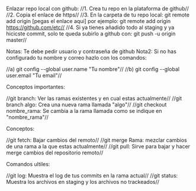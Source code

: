 Enlazar repo local con github:
//1. Crea tu repo en la plataforma de github//
//2. Copia el enlace de https//
//3. En la carpeta de tu repo local: git remote add origin [pegas el enlace aqui] por ejemplo: git remote add origin https://github.com/etc//
//4. Si ya tienes añadido todo al staging y ya hicicste commit, solo te queda subirlo a github con: git push -u origin master//

Notas: Te debe pedir usuario y contraseña de github
Nota2: Si no has configurado tu nombre y correo hazlo con los comandos:

//a) git config --global user.name "Tu nombre"//
//b) git config --global user.email "Tu email"//

Conceptos importantes: 

//git branch: Ver las ramas existentes y en cual estas actualmente//
//git branch algo: Crea una nueva rama llamada "algo"//
//git checkout nombre_rama:  Se cambia a la rama llamada como se indique en "nombre_rama"//

Conceptos:

//git fetch: Bajar cambios del remoto//
//git merge Rama: mezclar cambios de una rama a la que estas actualmente//
//git pull: Sirve para bajar y hacer merge cambios del repositorio remoto//

Comandos ultiles:

//git log: Muestra el log de tus commits en la rama actual//
//git status: Muestra los archivos en staging y los archivos no trackeados//
